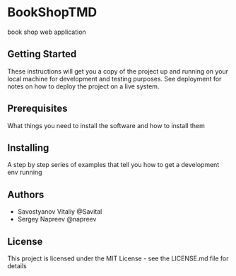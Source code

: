 # BookShopTMD
book shop web application

## Getting Started
These instructions will get you a copy of the project up and running on your local machine for development and testing purposes. See deployment for notes on how to deploy the project on a live system.

## Prerequisites
What things you need to install the software and how to install them

## Installing
A step by step series of examples that tell you how to get a development env running

## Authors
* Savostyanov Vitaliy @Savital
* Sergey Napreev @napreev

## License
This project is licensed under the MIT License - see the LICENSE.md file for details

